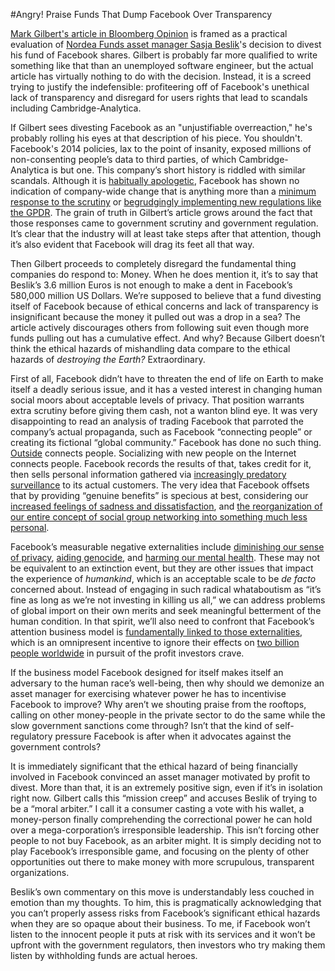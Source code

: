 #Angry! Praise Funds That Dump Facebook Over Transparency

[Mark Gilbert's article in Bloomberg
Opinion](https://www.bloomberg.com/news/articles/2018-06-22/dislike-sustainable-fund-says-dump-facebook)
is framed as a practical evaluation of [Nordea Funds asset manager Sasja
Beslik](https://www.bloomberg.com/news/articles/2018-04-05/facebook-has-become-a-pandora-s-box-of-risks-for-nordea-funds)'s
decision to divest his fund of Facebook shares. Gilbert is probably far more
qualified to write something like that than an unemployed software engineer,
but the actual article has virtually nothing to do with the decision. Instead,
it is a screed trying to justify the indefensible: profiteering off of
Facebook's unethical lack of transparency and disregard for users rights that
lead to scandals including Cambridge-Analytica.

If Gilbert sees divesting Facebook as an "unjustifiable overreaction," he's
probably rolling his eyes at that description of his piece. You shouldn't.
Facebook's 2014 policies, lax to the point of insanity, exposed millions of
non-consenting people’s data to third parties, of which Cambridge-Analytica is
but one. This company’s short history is riddled with similar scandals.
Although it is [habitually
apologetic](https://www.wired.com/story/why-zuckerberg-15-year-apology-tour-hasnt-fixed-facebook),
Facebook has shown no indication of company-wide change that is anything more
than a [minimum response to the
scrutiny](https://www.bbc.com/news/world-us-canada-43494337) or [begrudgingly
implementing new regulations like the
GPDR](https://www.theregister.co.uk/2018/05/29/facebook_messages_trick/). The
grain of truth in Gilbert’s article grows around the fact that those responses
came to government scrutiny and government regulation. It’s clear that the
industry will at least take steps after that attention, though it’s also
evident that Facebook will drag its feet all that way.

Then Gilbert proceeds to completely disregard the fundamental thing companies
do respond to: Money. When he does mention it, it’s to say that Beslik’s 3.6
million Euros is not enough to make a dent in Facebook’s 580,000 million US
Dollars. We’re supposed to believe that a fund divesting itself of Facebook
because of ethical concerns and lack of transparency is insignificant because
the money it pulled out was a drop in a sea? The article actively discourages
others from following suit even though more funds pulling out has a cumulative
effect. And why? Because Gilbert doesn’t think the ethical hazards of
mishandling data compare to the ethical hazards of *destroying the Earth?*
Extraordinary.

First of all, Facebook didn’t have to threaten the end of life on Earth to make
itself a deadly serious issue, and it has a vested interest in changing human
social moors about acceptable levels of privacy. That position warrants extra
scrutiny before giving them cash, not a wanton blind eye. It was very
disappointing to read an analysis of trading Facebook that parroted the
company’s actual propaganda, such as Facebook “connecting people” or creating
its fictional “global community.” Facebook has done no such thing.
[Outside](https://old.reddit.com/r/outside/) connects people. Socializing with
new people on the Internet connects people. Facebook records the results of
that, takes credit for it, then sells personal information gathered via
[increasingly predatory
surveillance](https://www.theverge.com/2018/4/11/17225482/facebook-shadow-profiles-zuckerberg-congress-data-privacy)
to its actual customers. The very idea that Facebook offsets that by providing
“genuine benefits” is specious at best, considering our [increased feelings of
sadness and
dissatisfaction](https://www.npr.org/sections/alltechconsidered/2013/08/19/213568763/researchers-facebook-makes-us-sadder-and-less-satisfied),
and [the reorganization of our entire concept of social group networking into
something much less
personal](https://www.theverge.com/2018/4/28/17293056/facebook-deletefacebook-social-network-monopoly).

Facebook’s measurable negative externalities include [diminishing our sense of
privacy](https://www.theguardian.com/technology/2016/jun/29/facebook-privacy-secret-profile-exposed),
[aiding
genocide](https://www.cnn.com/2018/04/06/asia/myanmar-facebook-social-media-genocide-intl/index.html),
and [harming our mental
health](https://www.theguardian.com/society/2017/may/19/popular-social-media-sites-harm-young-peoples-mental-health).
These may not be equivalent to an extinction event, but they are other issues
that impact the experience of *humankind*, which is an acceptable scale to be
*de facto* concerned about. Instead of engaging in such radical whataboutism as
“it’s fine as long as we’re not investing in killing us all,” we can address
problems of global import on their own merits and seek meaningful betterment of
the human condition. In that spirit, we’ll also need to confront that
Facebook’s attention business model is [fundamentally linked to those
externalities](https://www.theguardian.com/technology/2018/apr/07/facebookgot-into-mess-cant-get-out-of-it-mark-zuckerberg-surveillance-capitalism),
which is an omnipresent incentive to ignore their effects on [two billion
people
worldwide](https://www.statista.com/statistics/264810/number-of-monthly-active-facebook-users-worldwide/)
in pursuit of the profit investors crave.

If the business model Facebook designed for itself makes itself an adversary to
the human race’s well-being, then why should we demonize an asset manager for
exercising whatever power he has to incentivise Facebook to improve? Why aren’t
we shouting praise from the rooftops, calling on other money-people in the
private sector to do the same while the slow government sanctions come through?
Isn’t that the kind of self-regulatory pressure Facebook is after when it
advocates against the government controls? 

It is immediately significant that the ethical hazard of being financially
involved in Facebook convinced an asset manager motivated by profit to divest.
More than that, it is an extremely positive sign, even if it’s in isolation
right now. Gilbert calls this “mission creep” and accuses Beslik of trying to
be a “moral arbiter.” I call it a consumer casting a vote with his wallet, a
money-person finally comprehending the correctional power he can hold over a
mega-corporation’s irresponsible leadership. This isn’t forcing other people to
not buy Facebook, as an arbiter might. It is simply deciding not to play
Facebook’s irresponsible game, and focusing on the plenty of other
opportunities out there to make money with more scrupulous, transparent
organizations.

Beslik’s own commentary on this move is understandably less couched in emotion
than my thoughts. To him, this is pragmatically acknowledging that you can’t
properly assess risks from Facebook’s significant ethical hazards when they are
so opaque about their business. To me, if Facebook won’t listen to the innocent
people it puts at risk with its services and it won’t be upfront with the
government regulators, then investors who try making them listen by withholding
funds are actual heroes.

